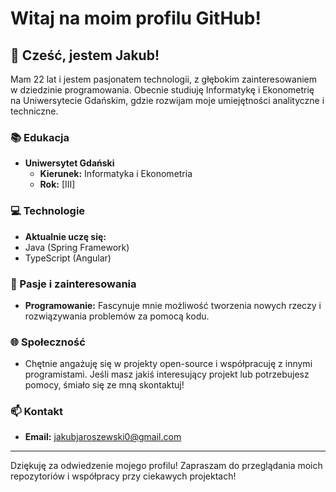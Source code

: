 
# Witaj na moim profilu GitHub!

## 👋 Cześć, jestem Jakub!

Mam 22 lat i jestem pasjonatem technologii, z głębokim zainteresowaniem w dziedzinie programowania. Obecnie studiuję Informatykę i Ekonometrię na Uniwersytecie Gdańskim, gdzie rozwijam moje umiejętności analityczne i techniczne.

### 📚 Edukacja
- **Uniwersytet Gdański**
  - **Kierunek:** Informatyka i Ekonometria
  - **Rok:** [III]

### 💻 Technologie
- **Aktualnie uczę się:**
- Java (Spring Framework)
- TypeScript (Angular)

### 🤖 Pasje i zainteresowania
- **Programowanie:** Fascynuje mnie możliwość tworzenia nowych rzeczy i rozwiązywania problemów za pomocą kodu.

### 🌐 Społeczność
- Chętnie angażuję się w projekty open-source i współpracuję z innymi programistami. Jeśli masz jakiś interesujący projekt lub potrzebujesz pomocy, śmiało się ze mną skontaktuj!

### 📫 Kontakt
- **Email:** jakubjaroszewski0@gmail.com

----

Dziękuję za odwiedzenie mojego profilu! Zapraszam do przeglądania moich repozytoriów i współpracy przy ciekawych projektach!

